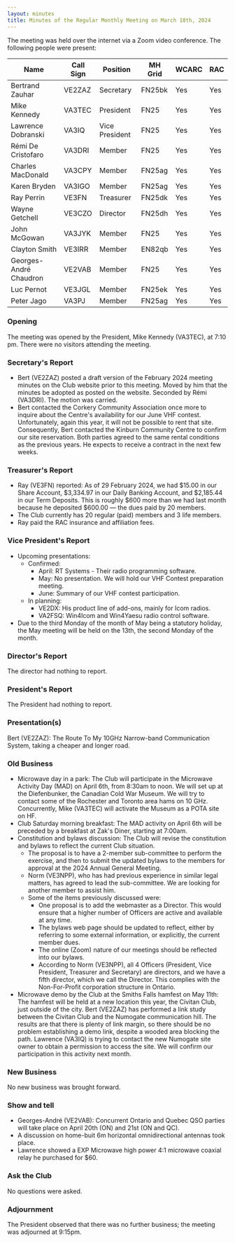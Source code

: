 ```yaml
---
layout: minutes
title: Minutes of the Regular Monthly Meeting on March 18th, 2024
---
```

The meeting was held over the internet via a Zoom video conference.
The following people were present:

| Name                   | Call Sign  | Position         | MH Grid | WCARC | RAC |
|------------------------|------------|------------------|---------|-------|-----|
| Bertrand Zauhar        | VE2ZAZ     | Secretary        | FN25bk  | Yes   | Yes |
| Mike Kennedy           | VA3TEC     | President        | FN25    | Yes   | Yes |
| Lawrence Dobranski     | VA3IQ      | Vice President   | FN25    | Yes   | Yes |
| Rémi De Cristofaro     | VA3DRI     | Member           | FN25    | Yes   | Yes |
| Charles MacDonald      | VA3CPY     | Member           | FN25ag  | Yes   | Yes |
| Karen Bryden           | VA3IGO     | Member           | FN25ag  | Yes   | Yes |
| Ray Perrin             | VE3FN      | Treasurer        | FN25dk  | Yes   | Yes |
| Wayne Getchell         | VE3CZO     | Director         | FN25dh  | Yes   | Yes |
| John McGowan           | VA3JYK     | Member           | FN25    | Yes   | Yes |
| Clayton Smith          | VE3IRR     | Member           | EN82qb  | Yes   | Yes |
| Georges-André Chaudron | VE2VAB     | Member           | FN25    | Yes   | Yes |
| Luc Pernot             | VE3JGL     | Member           | FN25ek  | Yes   | Yes |
| Peter Jago             | VA3PJ      | Member           | FN25ag  | Yes   | Yes |

### Opening

The meeting was opened by the President, Mike Kennedy (VA3TEC), at 7:10 pm.
There were no visitors attending the meeting.

### Secretary's Report

- Bert (VE2ZAZ) posted a draft version of the February 2024 meeting minutes on the Club website prior to this meeting. Moved by him that the minutes be adopted as posted on the website. Seconded by Rémi (VA3DRI). The motion was carried.
- Bert contacted the Corkery Community Association once more to inquire about the Centre's availability for our June VHF contest. Unfortunately, again this year, it will not be possible to rent that site. Consequently, Bert contacted the Kinburn Community Centre to confirm our site reservation. Both parties agreed to the same rental conditions as the previous years. He expects to receive a contract in the next few weeks.

### Treasurer's Report

- Ray (VE3FN) reported: As of 29 February 2024, we had $15.00 in our Share Account, $3,334.97 in our Daily Banking Account, and $2,185.44 in our Term Deposits.  This is roughly $600 more than we had last month because he deposited $600.00 — the dues paid by 20 members.
- The Club currently has 20 regular (paid) members and 3 life members.
- Ray paid the RAC insurance and affiliation fees.

### Vice President's Report

- Upcoming presentations:
   - Confirmed:
      - April: RT Systems - Their radio programming software.
      - May: No presentation. We will hold our VHF Contest preparation meeting.
      - June: Summary of our VHF contest participation.
   - In planning:
      - VE2DX: His product line of add-ons, mainly for Icom radios.
      - VA2FSQ: Win4Icom and Win4Yaesu radio control software.
- Due to the third Monday of the month of May being a statutory holiday, the May meeting will be held on the 13th, the second Monday of the month.

### Director's Report

The director had nothing to report.

### President's Report

The President had nothing to report.

### Presentation(s)

Bert (VE2ZAZ): The Route To My 10GHz Narrow-band Communication System, taking a cheaper and longer road.

### Old Business

- Microwave day in a park: The Club will participate in the Microwave Activity Day (MAD) on April 6th, from 8:30am to noon. We will set up at the Diefenbunker, the Canadian Cold War Museum. We will try to contact some of the Rochester and Toronto area hams on 10 GHz. Concurrently, Mike (VA3TEC) will activate the Museum as a POTA site on HF.
- Club Saturday morning breakfast: The MAD activity on April 6th will be preceded by a breakfast at Zak's Diner, starting at 7:00am.
- Constitution and bylaws discussion: The Club will revise the constitution and bylaws to reflect the current Club situation.
   - The proposal is to have a 2-member sub-committee to perform the exercise, and then to submit the updated bylaws to the members for approval at the 2024 Annual General Meeting.
   - Norm (VE3NPP), who has had previous experience in similar legal matters, has agreed to lead the sub-committee. We are looking for another member to assist him.
   - Some of the items previously discussed were:
      - One proposal is to add the webmaster as a Director. This would ensure that a higher number of Officers are active and available at any time.
      - The bylaws web page should be updated to reflect, either by referring to some external information, or explicitly, the current member dues.
      - The online (Zoom) nature of our meetings should be reflected into our bylaws.
      - According to Norm (VE3NPP), all 4 Officers (President, Vice President, Treasurer and Secretary) are directors, and we have a fifth director, which we call the Director. This complies with the Non-For-Profit corporation structure in Ontario.
- Microwave demo by the Club at the Smiths Falls hamfest on May 11th: The hamfest will be held at a new location this year, the Civitan Club, just outside of the city. Bert (VE2ZAZ) has performed a link study between the Civitan Club and the Numogate communication hill. The results are that there is plenty of link margin, so there should be no problem establishing a demo link, despite a wooded area blocking the path. Lawrence (VA3IQ) is trying to contact the new Numogate site owner to obtain a permission to access the site. We will confirm our participation in this activity next month.

### New Business

No new business was brought forward.

### Show and tell

- Georges-André (VE2VAB): Concurrent Ontario and Quebec QSO parties will take place on April 20th (ON) and 21st (ON and QC).
- A discussion on home-buit 6m horizontal omnidirectional antennas took place.
- Lawrence showed a EXP Microwave high power 4:1 microwave coaxial relay he purchased for $60.

### Ask the Club

No questions were asked.

### Adjournment

The President observed that there was no further business; the meeting was adjourned at 9:15pm.
